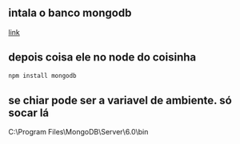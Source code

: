 ## intala o banco mongodb

[link](https://www.mongodb.com/try/download/community)

## depois coisa ele no node do coisinha

 ```markdown
 npm install mongodb
```

## se chiar pode ser a variavel de ambiente. só socar lá

C:\Program Files\MongoDB\Server\6.0\bin
